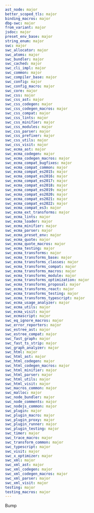 ```yaml
---
ast_node: major
better_scoped_tls: major
binding_macros: major
dbg-swc: major
from_variant: major
jsdoc: major
preset_env_base: major
string_enum: major
swc: major
swc_allocator: major
swc_atoms: major
swc_bundler: major
swc_cached: major
swc_cli_impl: major
swc_common: major
swc_compiler_base: major
swc_config: major
swc_config_macro: major
swc_core: major
swc_css: major
swc_css_ast: major
swc_css_codegen: major
swc_css_codegen_macros: major
swc_css_compat: major
swc_css_lints: major
swc_css_minifier: major
swc_css_modules: major
swc_css_parser: major
swc_css_prefixer: major
swc_css_utils: major
swc_css_visit: major
swc_ecma_ast: major
swc_ecma_codegen: major
swc_ecma_codegen_macros: major
swc_ecma_compat_bugfixes: major
swc_ecma_compat_common: major
swc_ecma_compat_es2015: major
swc_ecma_compat_es2016: major
swc_ecma_compat_es2017: major
swc_ecma_compat_es2018: major
swc_ecma_compat_es2019: major
swc_ecma_compat_es2020: major
swc_ecma_compat_es2021: major
swc_ecma_compat_es2022: major
swc_ecma_compat_es3: major
swc_ecma_ext_transforms: major
swc_ecma_lints: major
swc_ecma_loader: major
swc_ecma_minifier: major
swc_ecma_parser: major
swc_ecma_preset_env: major
swc_ecma_quote: major
swc_ecma_quote_macros: major
swc_ecma_testing: major
swc_ecma_transforms: major
swc_ecma_transforms_base: major
swc_ecma_transforms_classes: major
swc_ecma_transforms_compat: major
swc_ecma_transforms_macros: major
swc_ecma_transforms_module: major
swc_ecma_transforms_optimization: major
swc_ecma_transforms_proposal: major
swc_ecma_transforms_react: major
swc_ecma_transforms_testing: major
swc_ecma_transforms_typescript: major
swc_ecma_usage_analyzer: major
swc_ecma_utils: major
swc_ecma_visit: major
swc_ecmascript: major
swc_eq_ignore_macros: major
swc_error_reporters: major
swc_estree_ast: major
swc_estree_compat: major
swc_fast_graph: major
swc_fast_ts_strip: major
swc_graph_analyzer: major
swc_html: major
swc_html_ast: major
swc_html_codegen: major
swc_html_codegen_macros: major
swc_html_minifier: major
swc_html_parser: major
swc_html_utils: major
swc_html_visit: major
swc_macros_common: major
swc_malloc: major
swc_node_bundler: major
swc_node_comments: major
swc_nodejs_common: major
swc_plugin: major
swc_plugin_macro: major
swc_plugin_proxy: major
swc_plugin_runner: major
swc_plugin_testing: major
swc_timer: major
swc_trace_macro: major
swc_transform_common: major
swc_typescript: major
swc_visit: major
swc_x_optimizer: major
swc_xml: major
swc_xml_ast: major
swc_xml_codegen: major
swc_xml_codegen_macros: major
swc_xml_parser: major
swc_xml_visit: major
testing: major
testing_macros: major
---
```


Bump
